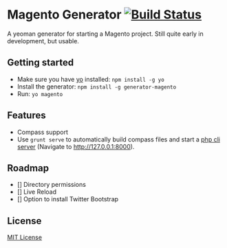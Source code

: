 # Magento Generator [![Build Status](https://travis-ci.org/josh-taylor/generator-magento.png?branch=master)](https://travis-ci.org/josh-taylor/generator-magento)

A yeoman generator for starting a Magento project. Still quite early in development, but usable.

## Getting started
- Make sure you have [yo](https://github.com/yeoman/yo) installed:
    `npm install -g yo`
- Install the generator: `npm install -g generator-magento`
- Run: `yo magento`

## Features
- Compass support
- Use `grunt serve` to automatically build compass files and start a [php cli server](http://www.php.net/manual/en/features.commandline.webserver.php) (Navigate to http://127.0.0.1:8000).

## Roadmap

- [] Directory permissions
- [] Live Reload
- [] Option to install Twitter Bootstrap

## License
[MIT License](http://en.wikipedia.org/wiki/MIT_License)
